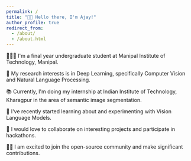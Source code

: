 ```yaml
---
permalink: /
title: "👋🏽 Hello there, I'm Ajay!"
author_profile: true
redirect_from:
  - /about/
  - /about.html
---
```


👨🏽‍💻 I'm a final year undergraduate student at Manipal Institute of Technology, Manipal.

🔬 My research interests is in Deep Learning, specifically Computer Vision and Natural Language Processing.

📚 Currently, I'm doing my internship at Indian Institute of Technology, Kharagpur in the area of semantic image segmentation.

🌱 I've recently started learning about and experimenting with Vision Language Models.

🤝 I would love to collaborate on interesting projects and participate in hackathons.

🕵️‍♂️ I am excited to join the open-source community and make significant contributions.
